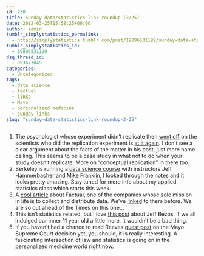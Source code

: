 ```yaml
---
id: 238
title: Sunday data/statistics link roundup (3/25)
date: 2012-03-25T15:58:25+00:00
author: admin
tumblr_simplystatistics_permalink:
  - http://simplystatistics.tumblr.com/post/19896531199/sunday-data-statistics-link-roundup-3-25
tumblr_simplystatistics_id:
  - 19896531199
dsq_thread_id:
  - 953673049
categories:
  - Uncategorized
tags:
  - data science
  - factual
  - links
  - Mayo
  - personalized medicine
  - sunday links
slug: "sunday-data-statistics-link-roundup-3-25"
---
```

  1. The psychologist whose experiment didn&#8217;t replicate then <a href="http://simplystatistics.tumblr.com/post/19190862781/sunday-data-statistics-link-roundup-3-11" target="_blank">went off</a> on the scientists who did the replication experiment is <a href="http://www.psychologytoday.com/blog/the-natural-unconscious/201203/angry-birds?page=2" target="_blank">at it again</a>. I don&#8217;t see a clear argument about the facts of the matter in his post, just more name calling. This seems to be a case study in what not to do when your study doesn&#8217;t replicate. More on &#8220;conceptual replication&#8221; in there too. 
  2. Berkeley is running a <a href="http://datascienc.es/" target="_blank">data science course</a> with instructors <span>Jeff Hammerbacher and Mike Franklin, I looked through the notes and it looks pretty amazing. Stay tuned for more info about my applied statistics class which starts this week. </span>
  3. <span>A <a href="http://nyti.ms/GXwvUe." target="_blank">cool article</a> about Factual, one of the companies whose sole mission in life is to collect and distribute data. We&#8217;ve <a href="http://simplystatistics.tumblr.com/post/10410458080/data-sources" target="_blank">linked</a> to them before. We are so out ahead of the Times on this one&#8230;</span>
  4. <span>This isn&#8217;t statistics related, but I love <a href="http://articles.businessinsider.com/2012-03-20/tech/31212683_1_jeff-bezos-robot-bookstore" target="_blank">this post</a> about Jeff Bezos. If we all indulged our inner 11 year old a little more, it wouldn&#8217;t be a bad thing. </span>
  5. <span>If you haven&#8217;t had a chance to read Reeves <a href="http://simplystatistics.tumblr.com/post/19646774024/laws-of-nature-and-the-law-of-patents-supreme-court" target="_blank">guest post</a> on the Mayo Supreme Court decision yet, you should, it is really interesting. A fascinating intersection of law and statistics is going on in the personalized medicine world right now. </span>
